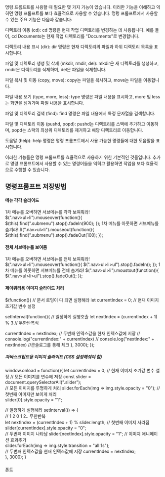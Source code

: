 ####

명령 프롬프트를 사용할 때 필요한 몇 가지 기능이 있습니다. 이러한 기능을 이해하고 익히면 명령 프롬프트를 보다 효율적으로 사용할 수 있습니다. 명령 프롬프트에서 사용할 수 있는 주요 기능은 다음과 같습니다:

디렉토리 이동 (cd):
cd 명령은 현재 작업 디렉토리를 변경하는 데 사용됩니다. 예를 들어, cd Documents는 현재 작업 디렉토리를 "Documents"로 변경합니다.

디렉토리 내용 표시 (dir):
dir 명령은 현재 디렉토리의 파일과 하위 디렉토리 목록을 표시합니다.

파일 및 디렉토리 생성 및 삭제 (mkdir, rmdir, del):
mkdir은 새 디렉토리를 생성하고, rmdir은 디렉토리를 삭제하며, del은 파일을 삭제합니다.

파일 복사 및 이동 (copy, move):
copy는 파일을 복사하고, move는 파일을 이동합니다.

파일 내용 보기 (type, more, less):
type 명령은 파일 내용을 표시하고, more 및 less는 화면을 넘겨가며 파일 내용을 표시합니다.

파일 및 디렉토리 검색 (find):
find 명령은 파일 내용에서 특정 문자열을 검색합니다.

파일 및 디렉토리 이동 (pushd, popd):
pushd는 디렉토리를 스택에 추가하고 이동하며, popd는 스택의 최상위 디렉토리를 제거하고 해당 디렉토리로 이동합니다.

도움말 (help):
help 명령은 명령 프롬프트에서 사용 가능한 명령들에 대한 도움말을 표시합니다.

이러한 기능들은 명령 프롬프트를 효율적으로 사용하기 위한 기본적인 것들입니다. 추가로 명령 프롬프트에서 사용할 수 있는 명령어들을 익히고 활용하면 작업을 보다 효율적으로 수행할 수 있습니다.

##  명령프롬프트 저장방법


#### 메뉴 각각 슬라이드
1차 메뉴를 오버하면 서브메뉴를 각각 보여줘라!
 $(".nav>ul>li").mouseover(function(){
  $(this).find(".submenu").stop().fadeIn(900);
 });
1차 메뉴를 아웃하면 서브메뉴를 숨겨라!
 $(".nav>ul>li").mouseout(function(){
  $(this).find(".submenu").stop().fadeOut(100);
 }); 

 #### 전체 서브메뉴를 보여줌
 1차 메뉴를 오버하면 서브메뉴를 전체 보여줘라!
 $(".nav>ul>li").mouseover(function(){
  $(".nav>ul>li>ul").stop().fadeIn();
 });
 1차 메뉴를 아웃하면 서브메뉴를 전체 숨겨라!
 $(".nav>ul>li").moustout(function(){
  $(".nav>ul>li>ul").stop().fadeOut();
 });

#### 제이쿼리용 이미지 슬라이드 처리
 $(function(){  // 문서 로딩이 다 되면 실행해라
 let currentIndex = 0;  // 현재 이미지 초기값 변수 설정

 setInterval(function(){  // 일정하게 실행호출
 let nextIndex = (currentIndex + 1) % 3  // 무한반복식

 currentIndex = nextIndex;  // 두번째 인덱스값을 현재 인덱스값에 저장
   // console.log("currentIndex:" + currentIndex)
   // console.log("nextIndex:" + nextIndex)      //콘솔로그를 통해 체크
  }, 3000);
  });

##### 자바스크립트용 이미지 슬라이드 (CSS 설정해줘야 함)
window.onload = function(){
let currentIndex = 0;  // 현재 이미지 초기값 변수 설정
  // 모든 이미지를 변수에 저장
const slider = document.querySelectorAll(".slider");   
  // 모든 이미지를 투명하게 처리
slider.forEach(img => img.style.opacity = "0");
  // 첫번째 이미지만 보이게 처리       
slider[0].style.opacity = "1";                      

  // 일정하게 실행해라
setInterval(() => {  
  // 1 2 0 1 2.. 무한반복     
let nextIndex = (currentIndex + 1) % slider.length;
  // 첫번째 이미지 사라짐
  slider[currentIndex].style.opacity = "0";  
  // 두번째 이미지 나타남
  slider[nextIndex].style.opacity = "1";
  // 이미지 애니메이션 효과추가   
  slider.forEach(img => img.style.transition = "all 1s");   
  // 두번째 인덱스값을 현재 인덱스값에 저장
  currentIndex = nextIndex;   
}, 3000);
}

###
폰트
<link
        href="https://fonts.googleapis.com/css2?family=Montserrat:ital,wght@0,100..900;1,100..900&family=Open+Sans:ital,wght@0,300..800;1,300..800&display=swap"
        rel="stylesheet">
